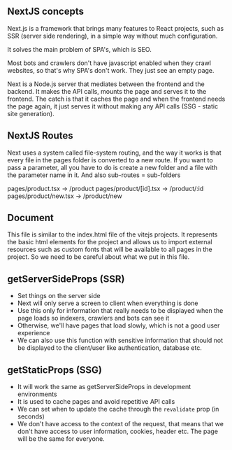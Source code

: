## NextJS concepts

Next.js is a framework that brings many features to React projects,
such as SSR (server side rendering), in a simple way without much configuration.

It solves the main problem of SPA's, which is SEO.

Most bots and crawlers don't have javascript enabled when they crawl websites,
so that's why SPA's don't work. They just see an empty page.

Next is a Node.js server that mediates between the frontend and the backend.
It makes the API calls, mounts the page and serves it to the frontend. The catch is
that it caches the page and when the frontend needs the page again,
it just serves it without making any API calls (SSG - static site generation).

## NextJS Routes

Next uses a system called file-system routing, and the way it works is that every
file in the pages folder is converted to a new route. If you want to pass a parameter,
all you have to do is create a new folder and a file with the parameter name in it.
And also sub-routes = sub-folders

pages/product.tsx -> /product
pages/product/[id].tsx -> /product/:id
pages/product/new.tsx -> /product/new

## Document

This file is similar to the index.html file of the vitejs projects. It represents
the basic html elements for the project and allows us to import external resources
such as custom fonts that will be available to all pages in the project. So we need to
be careful about what we put in this file.

## getServerSideProps (SSR)

- Set things on the server side
- Next will only serve a screen to client when everything is done
- Use this only for information that really needs to be displayed when the page
loads so indexers, crawlers and bots can see it
- Otherwise, we'll have pages that load slowly, which is not a good user experience
- We can also use this function with sensitive information that should not be
displayed to the client/user like authentication, database etc.

## getStaticProps (SSG)

- It will work the same as getServerSideProps in development environments
- It is used to cache pages and avoid repetitive API calls
- We can set when to update the cache through the `revalidate` prop (in seconds)
- We don't have access to the context of the request, that means that we don't
have access to user information, cookies, header etc. The page will be the same
for everyone.

